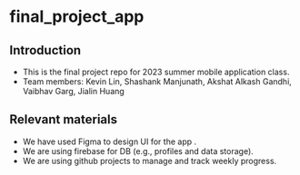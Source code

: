# final_project_app

## Introduction
- This is the final project repo for 2023 summer mobile application class.
- Team members: Kevin Lin, Shashank Manjunath, Akshat Alkash Gandhi, Vaibhav Garg, Jialin Huang

## Relevant materials 
- We have used Figma to design UI for the app <NEED TO ADD LINK>.
- We are using firebase for DB (e.g., profiles and data storage).
- We are using github projects to manage and track weekly progress.

